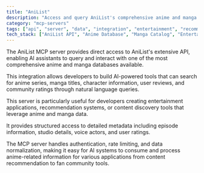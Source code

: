```yaml
---
title: "AniList"
description: "Access and query AniList's comprehensive anime and manga database through AI assistants."
category: "mcp-servers"
tags: ["api", "server", "data", "integration", "entertainment", "recommendation", "content discovery"]
tech_stack: ["AniList API", "Anime Database", "Manga Catalog", "Entertainment APIs", "Content Discovery", "Natural Language Processing"]
---
```


The AniList MCP server provides direct access to AniList's extensive API, enabling AI assistants to query and interact with one of the most comprehensive anime and manga databases available. 

This integration allows developers to build AI-powered tools that can search for anime series, manga titles, character information, user reviews, and community ratings through natural language queries.

This server is particularly useful for developers creating entertainment applications, recommendation systems, or content discovery tools that leverage anime and manga data. 

It provides structured access to detailed metadata including episode information, studio details, voice actors, and user ratings. 

The MCP server handles authentication, rate limiting, and data normalization, making it easy for AI systems to consume and process anime-related information for various applications from content recommendation to fan community tools.